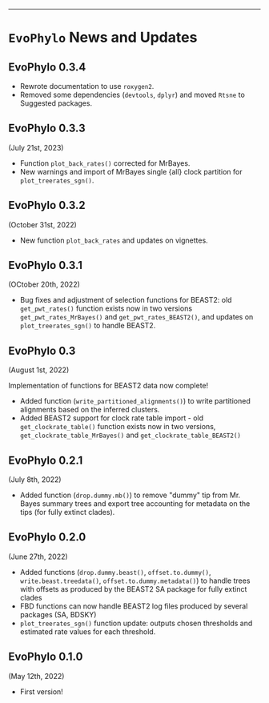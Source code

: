 ---
`EvoPhylo` News and Updates
======

## EvoPhylo 0.3.4

* Rewrote documentation to use `roxygen2`.
* Removed some dependencies (`devtools`, `dplyr`) and moved `Rtsne` to Suggested packages.

## EvoPhylo 0.3.3
(July 21st, 2023)

* Function `plot_back_rates()` corrected for MrBayes.
* New warnings and import of MrBayes single {all} clock partition for `plot_treerates_sgn()`.

## EvoPhylo 0.3.2
(October 31st, 2022)

* New function `plot_back_rates` and updates on vignettes.

## EvoPhylo 0.3.1
(OCtober 20th, 2022)

* Bug fixes and adjustment of selection functions for BEAST2: old `get_pwt_rates()` function exists now in two versions `get_pwt_rates_MrBayes()` and `get_pwt_rates_BEAST2()`, and updates on `plot_treerates_sgn()` to handle BEAST2.

## EvoPhylo 0.3
(August 1st, 2022)

Implementation of functions for BEAST2 data now complete! 

 * Added function (`write_partitioned_alignments()`) to write partitioned alignments based on the inferred clusters.
 * Added BEAST2 support for clock rate table import - old `get_clockrate_table()` function exists now in two versions, `get_clockrate_table_MrBayes()` and `get_clockrate_table_BEAST2()`
  
## EvoPhylo 0.2.1
(July 8th, 2022)

 * Added function (`drop.dummy.mb()`) to remove "dummy" tip from Mr. Bayes summary trees and export tree accounting for metadata on the tips (for fully extinct clades).

## EvoPhylo 0.2.0

(June 27th, 2022)

 * Added functions (`drop.dummy.beast()`, `offset.to.dummy()`, `write.beast.treedata()`, `offset.to.dummy.metadata()`) to handle trees with offsets as produced by the BEAST2 SA package for fully extinct clades
 * FBD functions can now handle BEAST2 log files produced by several packages (SA, BDSKY)
 * `plot_treerates_sgn()` function update: outputs chosen thresholds and estimated rate values for each threshold. 

## EvoPhylo 0.1.0

(May 12th, 2022)

* First version!
